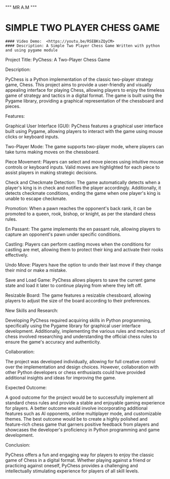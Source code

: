  """ MR A.M """

 # SIMPLE TWO PLAYER CHESS GAME
    #### Video Demo:  <https://youtu.be/RSEBKsZQyCM>
    #### Description: A Simple Two Player Chess Game Written with python and using pygame module
Project Title: PyChess: A Two-Player Chess Game

Description:

PyChess is a Python implementation of the classic two-player strategy game, Chess. This project aims to provide a user-friendly and visually appealing interface for playing Chess, allowing players to enjoy the timeless game of strategy and tactics in a digital format. The game is built using the Pygame library, providing a graphical representation of the chessboard and pieces.

Features:

Graphical User Interface (GUI): PyChess features a graphical user interface built using Pygame, allowing players to interact with the game using mouse clicks or keyboard inputs.

Two-Player Mode: The game supports two-player mode, where players can take turns making moves on the chessboard.

Piece Movement: Players can select and move pieces using intuitive mouse controls or keyboard inputs. Valid moves are highlighted for each piece to assist players in making strategic decisions.

Check and Checkmate Detection: The game automatically detects when a player's king is in check and notifies the player accordingly. Additionally, it detects checkmate conditions, ending the game when one player's king is unable to escape checkmate.

Promotion: When a pawn reaches the opponent's back rank, it can be promoted to a queen, rook, bishop, or knight, as per the standard chess rules.

En Passant: The game implements the en passant rule, allowing players to capture an opponent's pawn under specific conditions.

Castling: Players can perform castling moves when the conditions for castling are met, allowing them to protect their king and activate their rooks effectively.

Undo Move: Players have the option to undo their last move if they change their mind or make a mistake.

Save and Load Game: PyChess allows players to save the current game state and load it later to continue playing from where they left off.

Resizable Board: The game features a resizable chessboard, allowing players to adjust the size of the board according to their preferences.

New Skills and Research:

Developing PyChess required acquiring skills in Python programming, specifically using the Pygame library for graphical user interface development. Additionally, implementing the various rules and mechanics of chess involved researching and understanding the official chess rules to ensure the game's accuracy and authenticity.

Collaboration:

The project was developed individually, allowing for full creative control over the implementation and design choices. However, collaboration with other Python developers or chess enthusiasts could have provided additional insights and ideas for improving the game.

Expected Outcome:

A good outcome for the project would be to successfully implement all standard chess rules and provide a stable and enjoyable gaming experience for players. A better outcome would involve incorporating additional features such as AI opponents, online multiplayer mode, and customizable themes. The best outcome would be to create a highly polished and feature-rich chess game that garners positive feedback from players and showcases the developer's proficiency in Python programming and game development.

Conclusion:

PyChess offers a fun and engaging way for players to enjoy the classic game of Chess in a digital format. Whether playing against a friend or practicing against oneself, PyChess provides a challenging and intellectually stimulating experience for players of all skill levels.


